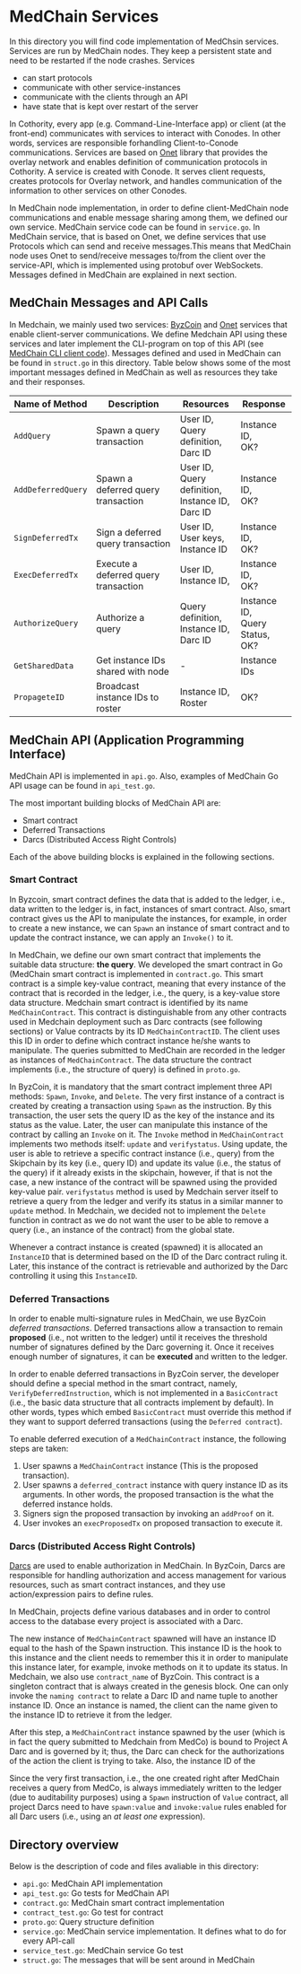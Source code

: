 # MedChain Services 

In this directory you will find code implementation of MedChsin services. Services are run by MedChain nodes. They keep a persistent state and need to be restarted if the node crashes.
Services
- can start protocols
- communicate with other service-instances
- communicate with the clients through an API
- have state that is kept over restart of the server

In Cothority, every app (e.g.  Command-Line-Interface app) or client (at the front-end) communicates with services to interact with Conodes.  In other words, services are responsible forhandling Client-to-Conode communications.  Services are based on [Onet](https://github.com/dedis/onet) library that provides the overlay network and enables definition of communication protocols in Cothority.  A service is created with Conode.  It serves client requests,  creates protocols for Overlay network, and handles communication of the information to other services on other Conodes. 

In MedChain node implementation, in order to define client-MedChain node communications and enable message sharing among them, we defined our own service.  MedChain service code can be found in `service.go`.  In MedChain service, that is based on Onet, we define services that use Protocols which can send and receive messages.This means that MedChain node uses Onet to send/receive messages to/from the client over the service-API, which is implemented using protobuf over WebSockets.  Messages defined in MedChain are explained in next section.

## MedChain Messages and API Calls

In Medchain, we mainly used two services: [ByzCoin](https://github.com/dedis/cothority/tree/master/byzcoin) and [Onet](https://github.com/dedis/onet) services that enable client-server communications. We define Medchain API using these services and later implement the CLI-program on top of this API (see [MedChain CLI client code](../cmd/medchain-cli-client)). Messages defined and used in MedChain can be found in `struct.go` in this directory. Table below shows some of the most important messages defined in MedChain as well as resources they take and their responses.

|Name of Method | Description| Resources| Response|
| ------ | ------ | ------ | ------ | 
|`AddQuery` | Spawn a query transaction | User ID, <br> Query definition, <br> Darc ID | Instance ID, <br> OK? |
| `AddDeferredQuery`| Spawn a deferred query transaction  | User ID, <br> Query definition, <br> Instance ID, <br> Darc ID | Instance ID, <br> OK? |
| `SignDeferredTx`| Sign a deferred query transaction  | User ID,<br> User keys, <br> Instance ID | Instance ID, <br> OK? |
|`ExecDeferredTx`| Execute a deferred query transaction  | User ID,<br> Instance ID, | Instance ID, <br> OK? |
|`AuthorizeQuery`| Authorize a query  | Query definition,<br> Instance ID, <br> Darc ID| Instance ID, <br> Query Status,<br> OK? |
| `GetSharedData`| Get instance IDs shared with node  | - | Instance IDs | 
|`PropageteID`| Broadcast instance IDs to roster | Instance ID,<br> Roster| OK? | 

## MedChain API (Application Programming Interface)

MedChain API is implemented in `api.go`. Also, examples of MedChain Go API usage can be found in `api_test.go`.

The most important building blocks of MedChain API are:

- Smart contract
- Deferred Transactions
- Darcs (Distributed Access Right Controls)

Each of the above building blocks is explained in the following sections.

### Smart Contract

In Byzcoin, smart contract defines the data that is added to the ledger, i.e., data written to the ledger is, in fact, instances of smart contract. Also, smart contract gives us the API to manipulate the instances, for example, in order to create a new instance, we can `Spawn` an instance of smart contract and to update the contract instance, we can apply an `Invoke()` to it. 

In MedChain, we define our own smart contract that implements the suitable data structure: **the query**. We developed the smart contract in Go (MedChain smart contract is implemented in `contract.go`. This smart contract is a simple key-value contract, meaning that every instance of the contract that is recorded in the ledger, i.e., the query, is a key-value store data structure. Medchain smart contract is identified by its name `MedChainContract`. This contract is distinguishable from any other contracts used in Medchain deployment such as Darc contracts (see following sections) or Value contracts by its ID `MedChainContractID`. The client uses this ID in order to define which contract instance he/she wants to manipulate. The queries submitted to MedChain are recorded in the ledger as instances of `MedChainContract`. The data structure the contract implements (i.e., the structure of query) is defined in `proto.go`. 

In ByzCoin, it is mandatory that the smart contract implement three API methods: `Spawn`, `Invoke`, and `Delete`. The very first instance of a contract is created by creating a transaction using `Spawn` as the instruction. By this transaction, the user sets the query ID as the key of the instance and its status as the value. Later, the user can manipulate this instance of the contract by calling an `Invoke` on it. The `Invoke` method in `MedChainContract` implements two methods itself: `update` and `verifystatus`. Using update, the user is able to retrieve a specific contract instance (i.e., query) from the Skipchain by its key (i.e., query ID) and update its value (i.e., the status of the query) if it already exists in the skipchain, however, if that is not the case, a new instance of the contract will be spawned using the provided key-value pair. `verifystatus` method is used by Medchain server itself to retrieve a query from the ledger and verify its status in a similar manner to `update` method. In Medchain, we decided not to implement the `Delete` function in contract as we do not want the user to be able to remove a query (i.e., an instance of the contract) from the global state. 

Whenever a contract instance is created (spawned) it is allocated an `InstanceID` that is determined based on the ID of the Darc contract ruling it. Later, this instance of the contract is retrievable and authorized by the Darc controlling it using this `InstanceID`.

### Deferred Transactions

In order to enable multi-signature rules in MedChain, we use ByzCoin _deferred transactions_. Deferred transactions allow a transaction to remain **proposed** (i.e., not written to the ledger) until it receives the threshold number of signatures defined by the Darc governing it. Once it receives enough number of signatures, it can be **executed** and written to the ledger. 

In order to enable deferred transactions in ByzCoin server, the developer should define a special method in the smart contract, namely, `VerifyDeferredInstruction`, which is not implemented in a `BasicContract` (i.e., the basic data structure that all contracts implement by default). In other words, types which embed `BasicContract` must override this method if they want to support deferred transactions (using the `Deferred contract`). 

To enable deferred execution of a `MedChainContract` instance, the following steps are taken:

1. User spawns a `MedChainContract` instance (This is the proposed transaction).
2. User spawns a `deferred_contract` instance with query instance ID as its arguments. In other words, the proposed transaction is the what the deferred instance holds.
3. Signers sign the proposed transaction by invoking an `addProof` on it.
4. User invokes an `execProposedTx` on proposed transaction to execute it.

### Darcs (Distributed Access Right Controls)

[Darcs](https://github.com/dedis/cothority/tree/master/darc) are used to enable authorization in MedChain. In ByzCoin, Darcs are responsible for handling authorization and access management for various resources, such as smart contract instances, and they use action/expression pairs to define rules.

In MedChain, projects define various databases and in order to control access to the database every project is associated with a Darc. 

The new instance of `MedChainContract` spawned will have an instance ID equal to the hash of the Spawn instruction. This instance ID is the hook to this instance and the client needs to remember this it in order to manipulate this instance later, for example, invoke methods on it to update its status. In Medchain, we also use `contract_name` of ByzCoin. This contract is a singleton contract that is always created in the genesis block. One can only invoke the `naming contract` to relate a Darc ID and name tuple to another instance ID. Once an instance is named, the client can the name given to the instance ID to retrieve it from the ledger.

After this step, a `MedChainContract` instance spawned by the user (which is in fact the query submitted to Medchain from MedCo) is bound to Project A Darc and is governed by it; thus, the Darc can check for the authorizations of the action the client is trying to take. Also, the instance ID of the  

Since the very first transaction, i.e., the one created right after MedChain receives a query from MedCo, is always immediately written to the ledger (due to auditability purposes) using a `Spawn` instruction of `Value` contract, all project Darcs need to have `spawn:value` and `invoke:value` rules enabled for all Darc users (i.e., using an _at least one_ expression).


## Directory overview

Below is the description of code and files avaliable in this directory:

- `api.go`: MedChain API implementation
- `api_test.go`: Go tests for MedChain API 
- `contract.go`: MedChain smart contract implementation
- `contract_test.go`: Go test for contract
- `proto.go`: Query structure definition 
- `service.go`: MedChain service implementation. It defines what to do for every API-call
- `service_test.go`: MedChain service Go test
- `struct.go`: The messages that will be sent around in MedChain